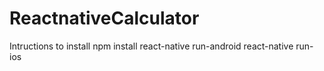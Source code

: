 # ReactnativeCalculator

Intructions to install
npm install
react-native run-android
react-native run-ios

